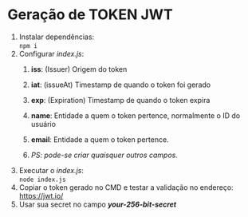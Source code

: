 # Geração de TOKEN JWT

1. Instalar dependências:   
   `npm i`
2. Configurar *index.js*:   
   1. **iss**: (Issuer) Origem do token
   2. **iat**: (issueAt) Timestamp de quando o token foi gerado
   3. **exp**: (Expiration) Timestamp de quando o token expira
   4. **name**: Entidade a quem o token pertence, normalmente o ID do usuário
   5. **email**: Entidade a quem o token pertence.
   
   6. *PS: pode-se criar quaisquer outros campos.*
3. Executar o *index.js*:   
   `node index.js`
4. Copiar o token gerado no CMD e testar a validação no endereço: https://jwt.io/
5. Usar sua secret no campo ***your-256-bit-secret***